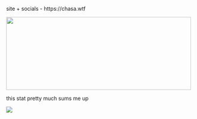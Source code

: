 <p>site + socials - https://chasa.wtf</p>

<img width="495" height="195" src="https://github-readme-stats.vercel.app/api?username=itschasa&show_icons=true&theme=dark">

<p>this stat pretty much sums me up</p>
<img align="center" src="https://github-readme-stats.vercel.app/api/top-langs/?username=itschasa&layout=compact&hide=html&theme=dark">
